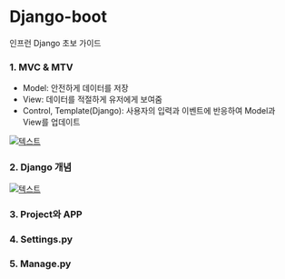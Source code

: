# Django-boot

인프런 Django 초보 가이드

### 1. MVC & MTV 
 - Model: 안전하게 데이터를 저장
 - View: 데이터를 적절하게 유저에게 보여줌
 - Control, Template(Django): 사용자의 입력과 이벤트에 반응하여 Model과 View를 업데이트
 
 [![텍스트](https://tecoble.techcourse.co.kr/static/c73f913a7c220ec8cb3ee9a8579468b4/91709/mvc.png)](https://tecoble.techcourse.co.kr/post/2021-04-26-mvc/)
 
### 2. Django 개념 
[![텍스트](https://lazyduo.github.io/assets/images/Django.png)](https://lazyduo.github.io/tech/django/)

### 3. Project와 APP

### 4. Settings.py 

### 5. Manage.py
